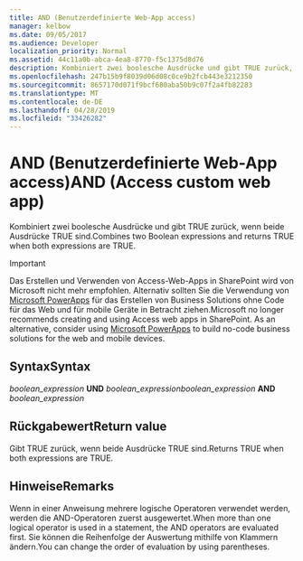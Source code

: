 ```yaml
---
title: AND (Benutzerdefinierte Web-App access)
manager: kelbow
ms.date: 09/05/2017
ms.audience: Developer
localization_priority: Normal
ms.assetid: 44c11a0b-abca-4ea8-8770-f5c1375d8d76
description: Kombiniert zwei boolesche Ausdrücke und gibt TRUE zurück, wenn beide Ausdrücke TRUE sind.
ms.openlocfilehash: 247b15b9f8039d06d08c0ce9b2fcb443e3212350
ms.sourcegitcommit: 8657170d071f9bcf680aba50b9c07f2a4fb82283
ms.translationtype: MT
ms.contentlocale: de-DE
ms.lasthandoff: 04/28/2019
ms.locfileid: "33426282"
---
```

# <a name="and-access-custom-web-app"></a><span data-ttu-id="490bc-103">AND (Benutzerdefinierte Web-App access)</span><span class="sxs-lookup"><span data-stu-id="490bc-103">AND (Access custom web app)</span></span>

<span data-ttu-id="490bc-104">Kombiniert zwei boolesche Ausdrücke und gibt TRUE zurück, wenn beide Ausdrücke TRUE sind.</span><span class="sxs-lookup"><span data-stu-id="490bc-104">Combines two Boolean expressions and returns TRUE when both expressions are TRUE.</span></span> 
  
> [!IMPORTANT]
> <span data-ttu-id="490bc-p101">Das Erstellen und Verwenden von Access-Web-Apps in SharePoint wird von Microsoft nicht mehr empfohlen. Alternativ sollten Sie die Verwendung von [Microsoft PowerApps](https://powerapps.microsoft.com/en-us/) für das Erstellen von Business Solutions ohne Code für das Web und für mobile Geräte in Betracht ziehen.</span><span class="sxs-lookup"><span data-stu-id="490bc-p101">Microsoft no longer recommends creating and using Access web apps in SharePoint. As an alternative, consider using [Microsoft PowerApps](https://powerapps.microsoft.com/en-us/) to build no-code business solutions for the web and mobile devices.</span></span> 
  
## <a name="syntax"></a><span data-ttu-id="490bc-107">Syntax</span><span class="sxs-lookup"><span data-stu-id="490bc-107">Syntax</span></span>

 <span data-ttu-id="490bc-108">*boolean_expression* **UND** *boolean_expression*</span><span class="sxs-lookup"><span data-stu-id="490bc-108">*boolean_expression* **AND** *boolean_expression*</span></span> 
  
## <a name="return-value"></a><span data-ttu-id="490bc-109">Rückgabewert</span><span class="sxs-lookup"><span data-stu-id="490bc-109">Return value</span></span>

<span data-ttu-id="490bc-110">Gibt TRUE zurück, wenn beide Ausdrücke TRUE sind.</span><span class="sxs-lookup"><span data-stu-id="490bc-110">Returns TRUE when both expressions are TRUE.</span></span>
  
## <a name="remarks"></a><span data-ttu-id="490bc-111">Hinweise</span><span class="sxs-lookup"><span data-stu-id="490bc-111">Remarks</span></span>

<span data-ttu-id="490bc-112">Wenn in einer Anweisung mehrere logische Operatoren verwendet werden, werden die AND-Operatoren zuerst ausgewertet.</span><span class="sxs-lookup"><span data-stu-id="490bc-112">When more than one logical operator is used in a statement, the AND operators are evaluated first.</span></span> <span data-ttu-id="490bc-113">Sie können die Reihenfolge der Auswertung mithilfe von Klammern ändern.</span><span class="sxs-lookup"><span data-stu-id="490bc-113">You can change the order of evaluation by using parentheses.</span></span>
  


